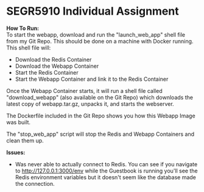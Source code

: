 
# SEGR5910 Individual Assignment #

**How To Run:**  
To start the webapp, download and run the "launch_web_app" shell file from my Git Repo. This should be done on a machine with Docker running. 
This shell file will:
* Download the Redis Container
* Download the Webapp Container
* Start the Redis Container
* Start the Webapp Container and link it to the Redis Container

Once the Webapp Container starts, it will run a shell file called "download_webapp" (also available on the Git Repo) which downloads the latest copy of webapp.tar.gz, unpacks it, and starts the webserver.

The Dockerfile included in the Git Repo shows you how this Webapp Image was built.  
  
The "stop_web_app" script will stop the Redis and Webapp Containers and clean them up.  

**Issues:**  
* Was never able to actually connect to Redis. You can see if you navigate to http://127.0.0.1:3000/env while the Guestbook is running you'll see the Redis environment variables but it doesn't seem like the database made the connection.  
